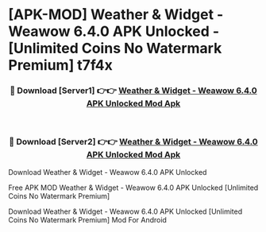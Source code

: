 # [APK-MOD] Weather & Widget - Weawow 6.4.0 APK Unlocked - [Unlimited Coins No Watermark Premium] t7f4x



<div align="center">
<h3>🔴 Download [Server1] 👉👉 <a href="https://momento.my/?title=Weather_&_Widget_-_Weawow_6.4.0_APK_Unlocked">Weather & Widget - Weawow 6.4.0 APK Unlocked Mod Apk</a></h3><br>

<h3>🔴 Download [Server2] 👉👉 <a href="https://momento.my/?title=Weather_&_Widget_-_Weawow_6.4.0_APK_Unlocked">Weather & Widget - Weawow 6.4.0 APK Unlocked Mod Apk</a></h3>
</div>



Download Weather & Widget - Weawow 6.4.0 APK Unlocked 

Free APK MOD Weather & Widget - Weawow 6.4.0 APK Unlocked [Unlimited Coins No Watermark Premium]

Download Weather & Widget - Weawow 6.4.0 APK Unlocked [Unlimited Coins No Watermark Premium] Mod For Android
